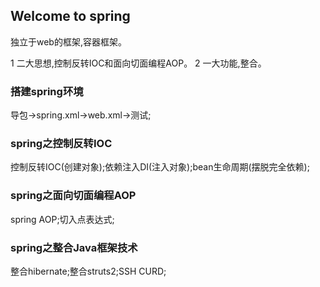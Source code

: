 ## Welcome to spring

独立于web的框架,容器框架。

1 二大思想,控制反转IOC和面向切面编程AOP。 2 一大功能,整合。

### 搭建spring环境

导包→spring.xml→web.xml→测试;

### spring之控制反转IOC

控制反转IOC(创建对象);依赖注入DI(注入对象);bean生命周期(摆脱完全依赖);

### spring之面向切面编程AOP

spring AOP;切入点表达式;

### spring之整合Java框架技术

整合hibernate;整合struts2;SSH CURD;
